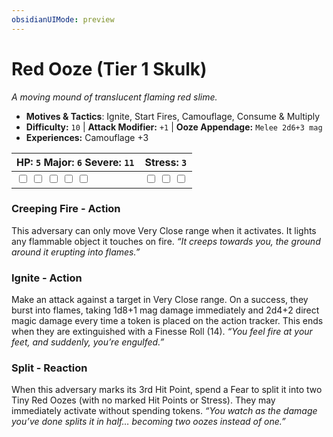 ```yaml
---
obsidianUIMode: preview
---
```

# Red Ooze (Tier 1 Skulk)

*A moving mound of translucent flaming red slime.*

- **Motives & Tactics**: Ignite, Start Fires, Camouflage, Consume & Multiply
- **Difficulty:** `10` | **Attack Modifier:** `+1` | **Ooze Appendage:** `Melee 2d6+3 mag`
- **Experiences:** Camouflage +3

| HP: `5` Major: `6` Severe: `11` | Stress: `3` |
|--|--|
|  <input type="checkbox" unchecked id="5bd2944c"> <input type="checkbox" unchecked id="7e2e1d7a"> <input type="checkbox" unchecked id="83f30a3c"> <input type="checkbox" unchecked id="234b4d4c"> <input type="checkbox" unchecked id="732bdf2f"> |  <input type="checkbox" unchecked id="bb964a41"> <input type="checkbox" unchecked id="d51c6fde"> <input type="checkbox" unchecked id="fca0da2b"> |

### Creeping Fire - Action

This adversary can only move Very Close range when it activates. It lights any flammable object it touches on fire. *“It creeps towards you, the ground around it erupting into flames.”*

### Ignite - Action

Make an attack against a target in Very Close range. On a success, they burst into flames, taking 1d8+1 mag damage immediately and 2d4+2 direct magic damage every time a token is placed on the action tracker. This ends when they are extinguished with a Finesse Roll (14). *“You feel fire at your feet, and suddenly, you’re engulfed.”*

### Split - Reaction

When this adversary marks its 3rd Hit Point, spend a Fear to split it into two Tiny Red Oozes (with no marked Hit Points or Stress). They may immediately activate without spending tokens. *“You watch as the damage you’ve done splits it in half… becoming two oozes instead of one.”*



